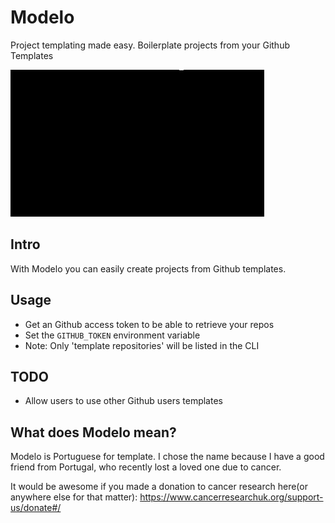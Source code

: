 # Modelo
Project templating made easy. Boilerplate projects from your Github Templates 

![](recorded.gif)

## Intro
With Modelo you can easily create projects from Github templates.

## Usage
* Get an Github access token to be able to retrieve your repos
* Set the `GITHUB_TOKEN` environment variable
* Note: Only 'template repositories' will be listed in the CLI

## TODO
* Allow users to use other Github users templates

## What does Modelo mean?
Modelo is Portuguese for template. I chose the name because I have a good friend from Portugal, who recently lost a loved one due to cancer.

It would be awesome if you made a donation to cancer research here(or anywhere else for that matter): https://www.cancerresearchuk.org/support-us/donate#/
